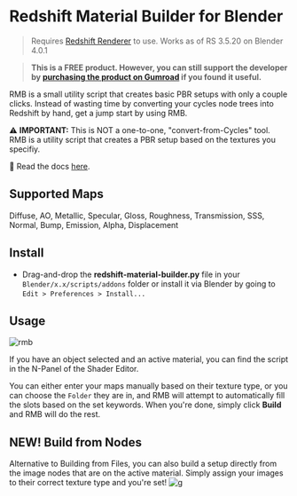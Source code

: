 # Redshift Material Builder for Blender
> Requires [Redshift Renderer](https://www.maxon.net/redshift) to use. Works as of RS 3.5.20 on Blender 4.0.1

> **This is a FREE product. However, you can still support the developer by [purchasing the product on Gumroad](https://box.gumroad.com/l/rmb) if you found it useful.**

RMB is a small utility script that creates basic PBR setups with only a couple clicks. Instead of wasting time by converting your cycles node trees into Redshift by hand, get a jump start by using RMB.

⚠️ **IMPORTANT:** This is NOT a one-to-one, "convert-from-Cycles" tool. RMB is a utility script that creates a PBR setup based on the textures you specifiy.

📖 Read the docs [here](https://github.com/abrasic/redshift-material-builder/wiki/).


## Supported Maps
Diffuse, AO, Metallic, Specular, Gloss, Roughness, Transmission, SSS, Normal, Bump, Emission, Alpha, Displacement

## Install
- Drag-and-drop the **redshift-material-builder.py** file in your `Blender/x.x/scripts/addons` folder or install it via Blender by going to `Edit > Preferences > Install...`

## Usage
![rmb](https://github.com/abrasic/redshift-material-builder/assets/43157991/7cda8dd2-5376-4254-b78a-02d572e02945)

If you have an object selected and an active material, you can find the script in the N-Panel of the Shader Editor.

You can either enter your maps manually based on their texture type, or you can choose the `Folder` they are in, and RMB will attempt to automatically fill the slots based on the set keywords. When you're done, simply click **Build** and RMB will do the rest.

## NEW! Build from Nodes
Alternative to Building from Files, you can also build a setup directly from the image nodes that are on the active material. Simply assign your images to their correct texture type and you're set!
![g](https://github.com/abrasic/redshift-material-builder/assets/43157991/1738606e-4bf8-43bb-aba5-cd00fc064a7d)
